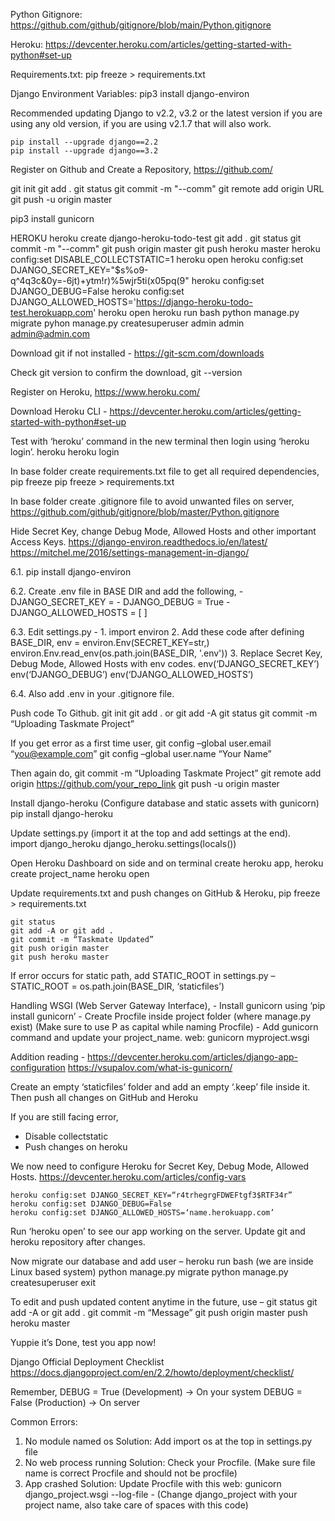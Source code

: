 Python Gitignore:
https://github.com/github/gitignore/blob/main/Python.gitignore

Heroku:
https://devcenter.heroku.com/articles/getting-started-with-python#set-up

Requirements.txt:
pip freeze > requirements.txt

Django Environment Variables:
pip3 install django-environ

Recommended updating Django to v2.2, v3.2 or the latest version if you are using any old version, if you are using v2.1.7 that will also work. 

	pip install --upgrade django==2.2
	pip install --upgrade django==3.2

Register on Github and Create a Repository,
https://github.com/

git init
git add .
git status
git commit -m "--comm"
git remote add origin  URL
git push -u origin master

pip3 install gunicorn

HEROKU
heroku create django-heroku-todo-test
git add .
git status
git commit -m "--comm"
git push origin master
git push heroku master
heroku config:set DISABLE_COLLECTSTATIC=1
heroku open
heroku config:set DJANGO_SECRET_KEY="$s%o9-q^4q3c&0y=-6jt)+ytm!r)%5wjr5ti(x05pq(9"
heroku config:set DJANGO_DEBUG=False
heroku config:set DJANGO_ALLOWED_HOSTS='https://django-heroku-todo-test.herokuapp.com'
heroku open
heroku run bash
python manage.py migrate
pyhon manage.py createsuperuser admin admin admin@admin.com

Download git if not installed - 
https://git-scm.com/downloads

Check git version to confirm the download, 
	git --version


Register on Heroku,
https://www.heroku.com/

Download Heroku CLI - 
https://devcenter.heroku.com/articles/getting-started-with-python#set-up

Test with ‘heroku’ command in the new terminal then login using ‘heroku login’. 
	heroku
	heroku login


In base folder create requirements.txt file to get all required dependencies,
	pip freeze
	pip freeze > requirements.txt


In base folder create .gitignore file to avoid unwanted files on server, 
https://github.com/github/gitignore/blob/master/Python.gitignore


Hide Secret Key, change Debug Mode, Allowed Hosts and other important Access Keys. 
https://django-environ.readthedocs.io/en/latest/
https://mitchel.me/2016/settings-management-in-django/

6.1. pip install django-environ

6.2. Create .env file in BASE DIR and add the following, 
	- DJANGO_SECRET_KEY =
	- DJANGO_DEBUG = True
	- DJANGO_ALLOWED_HOSTS = [ ]

6.3. Edit settings.py - 
	1. import environ
	2. Add these code after defining BASE_DIR,
		env = environ.Env(SECRET_KEY=str,)
		environ.Env.read_env(os.path.join(BASE_DIR, '.env'))
	3. Replace Secret Key, Debug Mode, Allowed Hosts with env codes. 
		env(‘DJANGO_SECRET_KEY’)
		env(‘DJANGO_DEBUG’)
		env(‘DJANGO_ALLOWED_HOSTS’)

6.4. Also add .env in your .gitignore file.


Push code To Github. 
	git init
	git add . or git add -A
	git status
	git commit -m “Uploading Taskmate Project” 

If you get error as a first time user, 
	git config –global user.email “you@example.com” 
	git config –global user.name “Your Name”

Then again do, 
	git commit -m “Uploading Taskmate Project” 
	git remote add origin https://github.com/your_repo_link 
	git push -u origin master


Install django-heroku (Configure database and static assets with gunicorn)
	pip install django-heroku

Update settings.py (import it at the top and add settings at the end).  
	import django_heroku
	django_heroku.settings(locals())


Open Heroku Dashboard on side and on terminal create heroku app, 
	heroku create project_name
	heroku open


Update requirements.txt and push changes on GitHub & Heroku,
	pip freeze > requirements.txt

	git status
	git add -A or git add .
	git commit -m “Taskmate Updated”
	git push origin master
	git push heroku master

If error occurs for static path, add STATIC_ROOT in settings.py – 
	STATIC_ROOT = os.path.join(BASE_DIR, ‘staticfiles’)


Handling WSGI (Web Server Gateway Interface), 
	- Install gunicorn using ‘pip install gunicorn’
	- Create Procfile inside project folder (where manage.py exist)
          (Make sure to use P as capital while naming Procfile)
	- Add gunicorn command and update your project_name. 
		web: gunicorn myproject.wsgi

Addition reading - 
	https://devcenter.heroku.com/articles/django-app-configuration
	https://vsupalov.com/what-is-gunicorn/


Create an empty ‘staticfiles’ folder and add an empty ‘.keep’ file inside it. 
Then push all changes on GitHub and Heroku


If you are still facing error,
- Disable collectstatic
- Push changes on heroku


We now need to configure Heroku for Secret Key, Debug Mode, Allowed Hosts.
https://devcenter.heroku.com/articles/config-vars

	heroku config:set DJANGO_SECRET_KEY=“r4trhegrgFDWEFtgf3$RTF34r”
	heroku config:set DJANGO_DEBUG=False
	heroku config:set DJANGO_ALLOWED_HOSTS=‘name.herokuapp.com’

Run ‘heroku open’ to see our app working on the server.
Update git and heroku repository after changes.


Now migrate our database and add user – 
	heroku run bash (we are inside Linux based system)
	python manage.py migrate
	python manage.py createsuperuser
	exit


To edit and push updated content anytime in the future, use – 
	git status
	git add -A or git add .
	git commit -m “Message”
	git push origin master
	push heroku master


Yuppie it’s Done, test you app now! 



Django Official Deployment Checklist
https://docs.djangoproject.com/en/2.2/howto/deployment/checklist/ 

Remember, 
	DEBUG = True (Development) -> On your system
	DEBUG = False (Production) -> On server



Common Errors: 

1. No module named os
Solution: Add import os at the top in settings.py file
2. No web process running
Solution: Check your Procfile. (Make sure file name is correct Procfile and should not be procfile)
3. App crashed
Solution: Update Procfile with this web: gunicorn django_project.wsgi --log-file -
(Change django_project with your project name, also take care of spaces with this code)